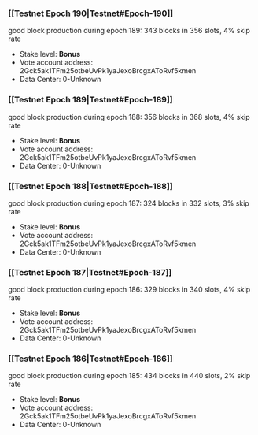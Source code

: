### [[Testnet Epoch 190|Testnet#Epoch-190]]
good block production during epoch 189: 343 blocks in 356 slots, 4% skip rate
* Stake level: **Bonus** 
* Vote account address: 2Gck5ak1TFm25otbeUvPk1yaJexoBrcgxAToRvf5kmen
* Data Center: 0-Unknown
### [[Testnet Epoch 189|Testnet#Epoch-189]]
good block production during epoch 188: 356 blocks in 368 slots, 4% skip rate
* Stake level: **Bonus** 
* Vote account address: 2Gck5ak1TFm25otbeUvPk1yaJexoBrcgxAToRvf5kmen
* Data Center: 0-Unknown
### [[Testnet Epoch 188|Testnet#Epoch-188]]
good block production during epoch 187: 324 blocks in 332 slots, 3% skip rate
* Stake level: **Bonus** 
* Vote account address: 2Gck5ak1TFm25otbeUvPk1yaJexoBrcgxAToRvf5kmen
* Data Center: 0-Unknown
### [[Testnet Epoch 187|Testnet#Epoch-187]]
good block production during epoch 186: 329 blocks in 340 slots, 4% skip rate
* Stake level: **Bonus** 
* Vote account address: 2Gck5ak1TFm25otbeUvPk1yaJexoBrcgxAToRvf5kmen
* Data Center: 0-Unknown
### [[Testnet Epoch 186|Testnet#Epoch-186]]
good block production during epoch 185: 434 blocks in 440 slots, 2% skip rate
* Stake level: **Bonus** 
* Vote account address: 2Gck5ak1TFm25otbeUvPk1yaJexoBrcgxAToRvf5kmen
* Data Center: 0-Unknown